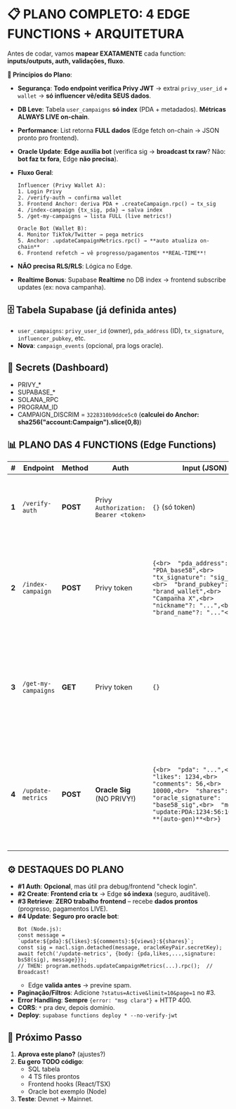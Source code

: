 # 📋 **PLANO COMPLETO: 4 EDGE FUNCTIONS + ARQUITETURA**

Antes de codar, vamos **mapear EXATAMENTE** cada function: **inputs/outputs, auth, validações, fluxo**.

**🎯 Princípios do Plano**:

- **Segurança**: **Todo endpoint verifica Privy JWT** → extrai `privy_user_id` + `wallet` → **só influencer vê/edita SEUS dados**.
- **DB Leve**: Tabela `user_campaigns` **só index** (PDA + metadados). **Métricas ALWAYS LIVE on-chain**.
- **Performance**: List retorna **FULL dados** (Edge fetch on-chain → JSON pronto pro frontend).
- **Oracle Update**: **Edge auxilia bot** (verifica sig → **broadcast tx raw**? Não: **bot faz tx fora**, Edge **não precisa**).
- **Fluxo Geral**:

  ```
  Influencer (Privy Wallet A):
  1. Login Privy
  2. /verify-auth → confirma wallet
  3. Frontend Anchor: deriva PDA + .createCampaign.rpc() → tx_sig
  4. /index-campaign {tx_sig, pda} → salva index
  5. /get-my-campaigns → lista FULL (live metrics!)

  Oracle Bot (Wallet B):
  4. Monitor TikTok/Twitter → pega metrics
  5. Anchor: .updateCampaignMetrics.rpc() → **auto atualiza on-chain**
  6. Frontend refetch → vê progresso/pagamentos **REAL-TIME**!
  ```

- **NÃO precisa RLS/RLS**: Lógica no Edge.
- **Realtime Bonus**: Supabase **Realtime** no DB index → frontend subscribe updates (ex: nova campanha).

## 🗄️ **Tabela Supabase (já definida antes)**

- `user_campaigns`: `privy_user_id` (owner), `pda_address` (ID), `tx_signature`, `influencer_pubkey`, etc.
- **Nova**: `campaign_events` (opcional, pra logs oracle).

## 🔑 **Secrets (Dashboard)**

- PRIVY\_\*
- SUPABASE\_\*
- SOLANA_RPC
- PROGRAM_ID
- CAMPAIGN_DISCRIM = `3228310b9ddce5c0` (**calculei do Anchor: sha256("account:Campaign").slice(0,8)**)

## 📊 **PLANO DAS 4 FUNCTIONS** (Edge Functions)

| #     | **Endpoint**        | **Method** | **Auth**                              | **Input (JSON)**                                                                                                                                                                                                 | **Output (JSON)**                                                                                                                                                                                    | **Lógica Principal**                                                                                                                                                                                                                                                                                                                                             | **Validações**                                                               |
| ----- | ------------------- | ---------- | ------------------------------------- | ---------------------------------------------------------------------------------------------------------------------------------------------------------------------------------------------------------------- | ---------------------------------------------------------------------------------------------------------------------------------------------------------------------------------------------------- | ---------------------------------------------------------------------------------------------------------------------------------------------------------------------------------------------------------------------------------------------------------------------------------------------------------------------------------------------------------------- | ---------------------------------------------------------------------------- |
| **1** | `/verify-auth`      | **POST**   | Privy `Authorization: Bearer <token>` | `{}` (só token)                                                                                                                                                                                                  | `{<br>  "success": true,<br>  "privy_user_id": "did:...",<br>  "wallet": "ABC123...",<br>  "verified": true<br>}`                                                                                    | 1. Verify JWT<br>2. Return user info                                                                                                                                                                                                                                                                                                                             | - Token válido?<br>- Issuer/audience OK?                                     |
| **2** | `/index-campaign`   | **POST**   | Privy token                           | `{<br>  "pda_address": "PDA_base58",<br>  "tx_signature": "sig_base58",<br>  "brand_pubkey": "brand_wallet",<br>  "name": "Campanha X",<br>  "nickname"?: "...",<br>  "brand_name"?: "..."<br>}`                 | `{<br>  "success": true,<br>  "pda": "PDA"<br>}`                                                                                                                                                     | 1. Verify token → `userId`, `wallet_influencer`<br>2. **Verify TX**: getTransaction → sucesso + CreateCampaign + signed by `wallet_influencer`<br>3. **Verify PDA**: getAccountInfo → discriminator + owner=program<br>4. **Upsert DB**: `privy_user_id = userId, pda_address`<br>5. **Duplicate check**: unique(userId, pda)                                    | - TX recente (<5min)?<br>- PDA matches seeds?<br>- Não duplicado?            |
| **3** | `/get-my-campaigns` | **GET**    | Privy token                           | `{}`                                                                                                                                                                                                             | **Array**:<br>`[{<br>  "pda": "...",<br>  "name": "...",<br>  "status": "Active",<br>  "progress": 45%,<br>  "current_likes": 1234,<br>  **// TODOS campos Campaign**<br>  "paid_amount": 500<br>}]` | 1. Verify token → `userId`<br>2. **Query DB**: PDAs onde `privy_user_id = userId`<br>3. **LOOP (max 50)**: Para cada PDA → `program.account.campaign.fetch(pda)` **(fetch RPC)**<br>4. **Merge**: index + on-chain → retorna **FULL JSON**<br>5. **Sort**: created_at desc                                                                                       | - Limite 50 (paginação `?page=1&limit=20`)<br>- Cache? (TTL 30s via Deno KV) |
| **4** | `/update-metrics`   | **POST**   | **Oracle Sig** (NO PRIVY!)            | `{<br>  "pda": "...",<br>  "likes": 1234,<br>  "comments": 56,<br>  "views": 10000,<br>  "shares": 10,<br>  "oracle_signature": "base58_sig",<br>  "message": "update:PDA:1234:56:10000:10" **(auto-gen)**<br>}` | `{<br>  "success": true,<br>  "tx_sig"?: "..." **(se broadcast)**<br>}`                                                                                                                              | **AUXILIA BOT**:<br>1. **Fetch PDA on-chain** → pega `oracle_pubkey`<br>2. **Verify Sig**: `nacl.sign.detached.verify(message, sig, oracle_pubkey)`<br>3. **Simulate TX** (opcional: getRecentPrioritizationFees + simulate)<br>4. **Log event** DB `campaign_events`<br>5. **Trigger Realtime** Supabase (notify influencers)<br>**// BOT faz .rpc() separado** | - Sig matches oracle?<br>- Metrics < targets?<br>- Deadline OK?              |

## ⚙️ **DESTAQUES DO PLANO**

- **#1 Auth**: **Opcional**, mas útil pra debug/frontend "check login".
- **#2 Create**: **Frontend cria tx** → Edge **só indexa** (seguro, auditável).
- **#3 Retrieve**: **ZERO trabalho frontend** – recebe **dados prontos** (progresso, pagamentos LIVE).
- **#4 Update**: **Seguro pro oracle bot**:
  ```
  Bot (Node.js):
  const message = `update:${pda}:${likes}:${comments}:${views}:${shares}`;
  const sig = nacl.sign.detached(message, oracleKeyPair.secretKey);
  await fetch('/update-metrics', {body: {pda,likes,...,signature: bs58(sig), message}});
  // THEN: program.methods.updateCampaignMetrics(...).rpc();  // Broadcast!
  ```
  - Edge **valida antes** → previne spam.
- **Paginação/Filtros**: Adicione `?status=Active&limit=10&page=1` no #3.
- **Error Handling**: **Sempre** `{error: "msg clara"}` + HTTP 400.
- **CORS**: `*` pra dev, depois domínio.
- **Deploy**: `supabase functions deploy * --no-verify-jwt`

## 🚀 **Próximo Passo**

1. **Aprova este plano?** (ajustes?)
2. **Eu gero TODO código**:
   - SQL tabela
   - 4 TS files prontos
   - Frontend hooks (React/TSX)
   - Oracle bot exemplo (Node)
3. **Teste**: Devnet → Mainnet.

